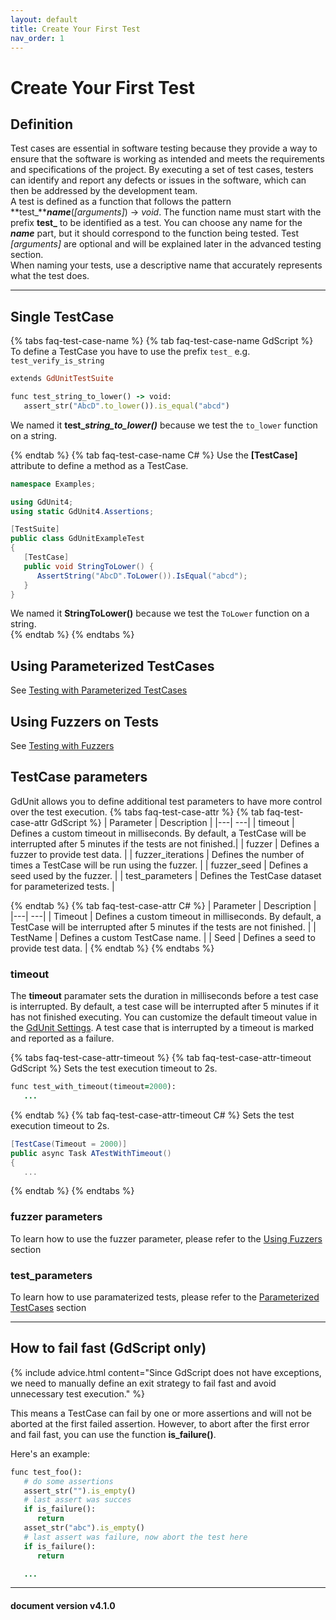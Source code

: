 ```yaml
---
layout: default
title: Create Your First Test
nav_order: 1
---
```


# Create Your First Test

## Definition

Test cases are essential in software testing because they provide a way to ensure that the software is working as intended and meets the requirements and specifications of the project. By executing a set of test cases, testers can identify and report any defects or issues in the software, which can then be addressed by the development team.<br>
A test is defined as a function that follows the pattern **test_*****name***(*[arguments]*) -> *void*. The function name must start with the prefix **test_** to be identified as a test. You can choose any name for the ***name*** part, but it should correspond to the function being tested. Test *[arguments]* are optional and will be explained later in the advanced testing section.<br>
When naming your tests, use a descriptive name that accurately represents what the test does.


---

## Single TestCase

{% tabs faq-test-case-name %}
{% tab faq-test-case-name GdScript %}
To define a TestCase you have to use the prefix `test_` e.g. `test_verify_is_string`<br>
```ruby
extends GdUnitTestSuite

func test_string_to_lower() -> void:
   assert_str("AbcD".to_lower()).is_equal("abcd")
```
We named it **test_*string_to_lower()*** because we test the `to_lower` function on a string.<br>

{% endtab %}
{% tab faq-test-case-name C# %}
Use the **[TestCase]** attribute to define a method as a TestCase.
```cs
namespace Examples;

using GdUnit4;
using static GdUnit4.Assertions;

[TestSuite]
public class GdUnitExampleTest
{
   [TestCase]
   public void StringToLower() {
      AssertString("AbcD".ToLower()).IsEqual("abcd");
   }
}
```
We named it **StringToLower()** because we test the `ToLower` function on a string.<br>
{% endtab %}
{% endtabs %}


## Using Parameterized TestCases
See [Testing with Parameterized TestCases](/gdUnit4/advanced_testing/paramerized_tests/#testing-with-parameterized-testcases)<br>

## Using Fuzzers on Tests
See [Testing with Fuzzers](/gdUnit4/advanced_testing/fuzzing/#testing-with-fuzzers)<br>


## TestCase parameters
GdUnit allows you to define additional test parameters to have more control over the test execution.
{% tabs faq-test-case-attr %}
{% tab faq-test-case-attr GdScript %}
| Parameter | Description |
|---| ---|
| timeout | Defines a custom timeout in milliseconds. By default, a TestCase will be interrupted after 5 minutes if the tests are not finished.|
| fuzzer | Defines a fuzzer to provide test data. |
| fuzzer_iterations | Defines the number of times a TestCase will be run using the fuzzer. |
| fuzzer_seed | Defines a seed used by the fuzzer. |
| test_parameters | Defines the TestCase dataset for parameterized tests. |

{% endtab %}
{% tab faq-test-case-attr C# %}
| Parameter | Description |
|---| ---|
| Timeout | Defines a custom timeout in milliseconds. By default, a TestCase will be interrupted after 5 minutes if the tests are not finished. |
| TestName | Defines a custom TestCase name. |
| Seed | Defines a seed to provide test data. |
{% endtab %}
{% endtabs %}


### timeout
The **timeout** paramater sets the duration in milliseconds before a test case is interrupted. By default, a test case will be interrupted after 5 minutes if it has not finished executing.
You can customize the default timeout value in the [GdUnit Settings](/gdUnit4/first_steps/settings/#test-timeout-seconds). A test case that is interrupted by a timeout is marked and reported as a failure.

{% tabs faq-test-case-attr-timeout %}
{% tab faq-test-case-attr-timeout GdScript %}
Sets the test execution timeout to 2s.
```ruby
func test_with_timeout(timeout=2000):
   ...
```
{% endtab %}
{% tab faq-test-case-attr-timeout C# %}
Sets the test execution timeout to 2s.
```cs
[TestCase(Timeout = 2000)]
public async Task ATestWithTimeout()
{
   ...
```
{% endtab %}
{% endtabs %}


### fuzzer parameters
To learn how to use the fuzzer parameter, please refer to the [Using Fuzzers](/gdUnit4/advanced_testing/fuzzing/#using-fuzzers) section


### test_parameters
To learn how to use paramaterized tests, please refer to the [Parameterized TestCases](/gdUnit4/faq/test-case/#parameterized-testcases) section


---

## How to fail fast (GdScript only)
{% include advice.html 
content="Since GdScript does not have exceptions, we need to manually define an exit strategy to fail fast and avoid unnecessary test execution."
%}

This means a TestCase can fail by one or more assertions and will not be aborted at the first failed assertion. However, to abort after the first error and fail fast, you can use the function **is_failure()**.

Here's an example:
```ruby
func test_foo():
   # do some assertions
   assert_str("").is_empty()
   # last assert was succes 
   if is_failure():
      return
   asset_str("abc").is_empty()
   # last assert was failure, now abort the test here
   if is_failure():
      return

   ...
```

---
<h4> document version v4.1.0 </h4>
